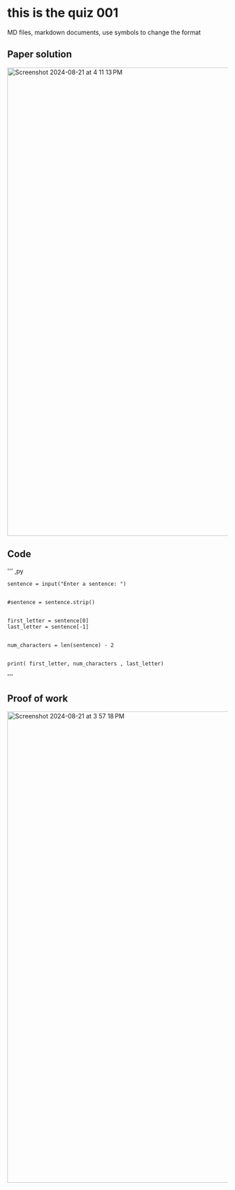 # this is the quiz 001 


MD files, markdown documents, use symbols to change the format

## Paper solution 
<img width="1069" alt="Screenshot 2024-08-21 at 4 11 13 PM" src="https://github.com/user-attachments/assets/e9d3f84f-549e-4672-b69c-2d2c93ee7b4f">


## Code 
'''
    ,py

    sentence = input("Enter a sentence: ")


    #sentence = sentence.strip()


    first_letter = sentence[0]
    last_letter = sentence[-1]


    num_characters = len(sentence) - 2


    print( first_letter, num_characters , last_letter)
''' 

## Proof of work 
<img width="1076" alt="Screenshot 2024-08-21 at 3 57 18 PM" src="https://github.com/user-attachments/assets/1c59bb90-8727-4404-8106-3d01ccc8de82">
